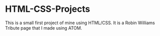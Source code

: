 # HTML-CSS-Projects

  This is a small first project of mine using HTML/CSS.
It is a Robin Williams Tribute page that I made using ATOM.
